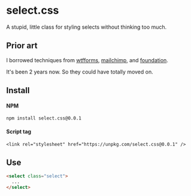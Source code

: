 # select.css

A stupid, little class for styling selects without thinking too much.


## Prior art

I borrowed techniques from [wtfforms](http://wtfforms.com/),
[mailchimp](https://mailchimp.com/),
and [foundation](http://foundation.zurb.com/).

It's been 2 years now. So they could have totally moved on.

## Install

#### NPM

`npm install select.css@0.0.1`

#### Script tag

`<link rel="stylesheet" href="https://unpkg.com/select.css@0.0.1" />`

## Use

```html
<select class="select">
  ...  
</select>
```
